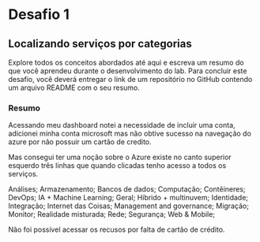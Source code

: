 
# Desafio 1
## Localizando serviços por categorias
Explore todos os conceitos abordados até aqui e escreva um resumo do que você aprendeu durante o desenvolvimento do lab. Para concluir este desafio, você deverá entregar o link de um repositório no GitHub contendo um arquivo README com o seu resumo.

### Resumo

Acessando meu dashboard notei a necessidade de incluir uma conta, adicionei minha conta microsoft mas não obtive sucesso na navegação do azure por não possuir um cartão de credito. 

Mas consegui ter uma noção sobre o Azure existe no canto superior esquerdo três linhas que quando clicadas tenho acesso a todos os serviços.

Análises;
Armazenamento;
Bancos de dados;
Computação;
Contêineres;
DevOps;
IA + Machine Learning;
Geral;
Híbrido + multinuvem;
Identidade;
Integração;
Internet das Coisas;
Management and governance;
Migração;
Monitor;
Realidade misturada;
Rede;
Segurança;
Web & Mobile;

Não foi possível acessar os recusos por falta de cartão de crédito.

